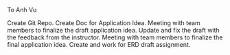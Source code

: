To Anh Vu

Create Git Repo.
Create Doc for Application Idea.
Meeting with team members to finalize the draft application idea.
Update and fix the draft with the feedback from the instructor.
Meeting with team members to finalize the final application idea.
Create and work for ERD draft assignment.
